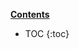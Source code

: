 <a class="btn btn-xs btn-primary" role="button" data-toggle="collapse" href="#contents" aria-expanded="false" aria-controls="contents"><b>Contents</b></a>

<div id="contents" class="collapse" markdown="1">

* TOC
{:toc}

</div>